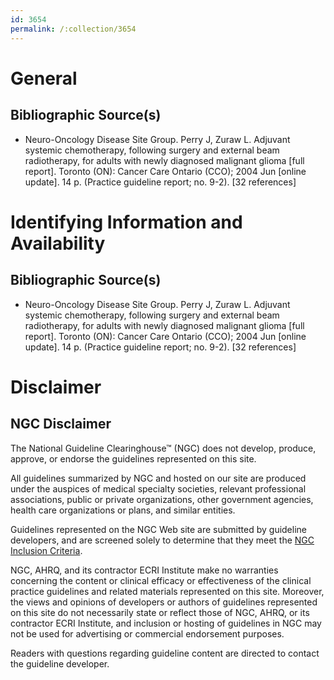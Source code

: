 ```yaml
---
id: 3654
permalink: /:collection/3654
---
```


# General

## Bibliographic Source(s)

- Neuro-Oncology Disease Site Group. Perry J, Zuraw L. Adjuvant systemic chemotherapy, following surgery and external beam radiotherapy, for adults with newly diagnosed malignant glioma [full report]. Toronto (ON): Cancer Care Ontario (CCO); 2004 Jun [online update]. 14 p. (Practice guideline report; no. 9-2). [32 references]

# Identifying Information and Availability

## Bibliographic Source(s)

- Neuro-Oncology Disease Site Group. Perry J, Zuraw L. Adjuvant systemic chemotherapy, following surgery and external beam radiotherapy, for adults with newly diagnosed malignant glioma [full report]. Toronto (ON): Cancer Care Ontario (CCO); 2004 Jun [online update]. 14 p. (Practice guideline report; no. 9-2). [32 references]

# Disclaimer

## NGC Disclaimer

The National Guideline Clearinghouse™ (NGC) does not develop, produce, approve, or endorse the guidelines represented on this site.

All guidelines summarized by NGC and hosted on our site are produced under the auspices of medical specialty societies, relevant professional associations, public or private organizations, other government agencies, health care organizations or plans, and similar entities.

Guidelines represented on the NGC Web site are submitted by guideline developers, and are screened solely to determine that they meet the [NGC Inclusion Criteria](/help-and-about/summaries/inclusion-criteria).

NGC, AHRQ, and its contractor ECRI Institute make no warranties concerning the content or clinical efficacy or effectiveness of the clinical practice guidelines and related materials represented on this site. Moreover, the views and opinions of developers or authors of guidelines represented on this site do not necessarily state or reflect those of NGC, AHRQ, or its contractor ECRI Institute, and inclusion or hosting of guidelines in NGC may not be used for advertising or commercial endorsement purposes.

Readers with questions regarding guideline content are directed to contact the guideline developer.

